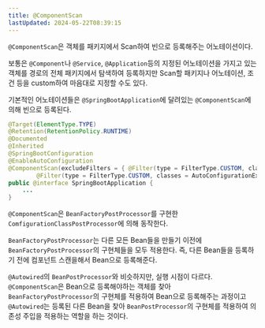 ```yaml
---
title: @ComponentScan
lastUpdated: 2024-05-22T08:39:15
---
```


`@ComponentScan`은 객체를 패키지에서 Scan하여 빈으로 등록해주는 어노테이션이다.

보통은 `@Component`나 `@Service`, `@Application`등의 지정된 어노테이션을 가지고 있는 객체를 경로의 전체 패키지에서 탐색하여 등록하지만 Scan할 패키지나 어노테이션, 조건 등을 custom하여 마음대로 지정할 수도 있다.


기본적인 어노테이션들은 `@SpringBootApplication`에 달려있는 `@ComponentScan`에 의해 빈으로 등록된다.

```java
@Target(ElementType.TYPE)
@Retention(RetentionPolicy.RUNTIME)
@Documented
@Inherited
@SpringBootConfiguration
@EnableAutoConfiguration
@ComponentScan(excludeFilters = { @Filter(type = FilterType.CUSTOM, classes = TypeExcludeFilter.class),
		@Filter(type = FilterType.CUSTOM, classes = AutoConfigurationExcludeFilter.class) })
public @interface SpringBootApplication {
    ...
}
```

`@ComponentScan`은 `BeanFactoryPostProcessor`를 구현한 `ComfigurationClassPostProcessor`에 의해 동작한다.

`BeanFactoryPostProcessor`는 다른 모든 Bean들을 만들기 이전에 `BeanFactoryPostProcessor`의 구현체들을 모두 적용한다. 즉, 다른 Bean들을 등록하기 전에 컴포넌트 스캔을해서 Bean으로 등록해준다.

`@Autowired`의 `BeanPostProcessor`와 비슷하지만, 실행 시점이 다르다. `@ComponentScan`은 Bean으로 등록해야하는 객체를 찾아 `BeanFactoryPostProcessor`의 구현체를 적용하여 Bean으로 등록해주는 과정이고 `@Autowired`는 등록된 다른 Bean을 찾아 `BeanPostProcessor`의 구현체를 적용하여 의존성 주입을 적용하는 역할을 하는 것이다.